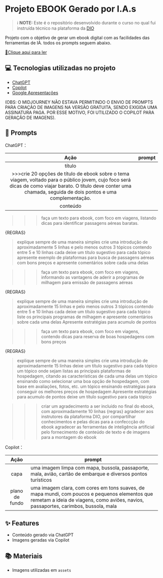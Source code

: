 
# Projeto EBOOK Gerado por I.A.s


 > ℹ️ **NOTE:** Este é o repositório desenvolvido durante o curso no qual fui instruída técnico na plataforma da [DIO](https://dio.me)

Projeto com o objetivo de gerar um ebook digital com as facilidades das ferramentas de IA. todos os prompts
seguem abaixo.

<a href="https://drive.google.com/file/d/1sIbIH4kYHQ0Pf8lRuhFHWs7bNRROsUV7/view?usp=sharing" title="View PDF now"> 📕Clique aqui para ler</a>

## 💻 Tecnologias utilizadas no projeto

- [ChatGPT](https://chat.openai.com/) 
- [Copilot](https://copilot.microsoft.com/)
- [Google Apresentações](https://docs.google.com/presentation)

(OBS: O MIDJOURNEY NÃO ESTAVA PERMITINDO O ENVIO DE PROMPTS PARA CRIAÇÃO DE IMAGENS NA VERSÃO GRATUITA, SENDO EXIGIDA UMA ASSINATURA PAGA. POR ESSE MOTIVO, FOI UTILIZADO O COPILOT PARA GERAÇÃO DE IMAGENS).

## 🧠 Prompts


ChatGPT：

|   Ação   | prompt                                                                                                                                                                                                                                                                         |
| :------: | ------------------------------------------------------------------------------------------------------------------------------------------------------------------------------------------------------------------------------------------------------------------------------ |
|  título  | 
>>>crie 20 opções de título de ebook sobre o tema viagem, voltado para o público jovem, cujo foco será dicas de como viajar barato. O título deve conter uma chamada, seguida de dois pontos e uma complementação.                                                        |
| conteúdo |
>>>faça um texto para ebook, com foco em viagens, listando dicas para identificar passagens aéreas baratas.

{REGRAS}

>explique sempre de uma maneira simples
> crie uma introdução de aproximadamente 5 linhas e pelo menos outros 3 tópicos contendo entre 5 e 10 linhas cada
>deixe um título sugestivo para cada tópico
>apresente exemplo de plataformas para busca de passagens aéreas com bons preços e apresente comentários sobre cada uma delas

>>> faça um texto para ebook, com foco em viagens, informando as vantagens de aderir a programas de milhagem para emissão de passagens aéreas

{REGRAS}

>explique sempre de uma maneira simples
> crie uma introdução de aproximadamente 15 linhas e pelo menos outros 3 tópicos contendo entre 5 e 10 linhas cada
>deixe um título sugestivo para cada tópico
>liste os principais programas de milhagem e apresente comentários sobre cada uma delas
> Apresente estratégias para acumulo de pontos

>>> faça um texto para ebook, com foco em viagens, contendo dicas para reserva de boas hospedagens com bons preços

{REGRAS}

>explique sempre de uma maneira simples
> crie uma introdução de aproximadamente 15 linhas 
>deixe um título sugestivo para cada tópico
>um tópico onde sejam listas as principais plataformas de hospedagem, citando as características de cada uma delas
>um tópico ensinando como selecionar uma boa opção de hospedagem, com base em avaliações, fotos, etc.
>um tópico ensinando estratégias para conseguir os melhores preços de hospedagem
> Apresente estratégias para acumulo de pontos
>deixe um título sugestivo para cada tópico

>>> criar um agradecimento a ser incluído no final do ebook, com aproximadamente 10 linhas
{regras}
>agradecer aos instrutores da plataforma DIO, por compartilhar conhecimentos e pelas dicas para a confeccção do ebook
>agradecer as ferramentas de inteligência artificial pelo fornecimento de conteúdo de texto e de imagens para a montagem do ebook


Copilot：

|  Ação  | prompt                                                                                 |
| :----: | -------------------------------------------------------------------------------------- |
| capa | uma imagem limpa com mapa, bussola, passaporte, mala, avião, cartão de embarque e diversos pontos turísticos |
| plano de fundo | uma imagem clara, com cores em tons suaves, de mapa mundi, com poucos e pequenos elementos que remetam a ideia de viagens, como aviões, navios, passaportes, carimbos, bussola, mala |

## ✨ Features

- Conteúdo gerado via ChatGPT
- Imagens geradas via Copilot

## 📚 Materiais

- Imagens utilizadas em `assets`
